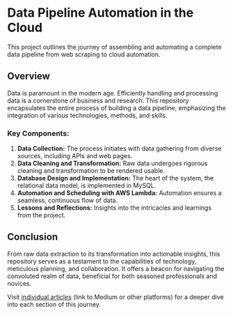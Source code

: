 # Data Pipeline Automation in the Cloud

This project outlines the journey of assembling and automating a complete data pipeline from web scraping to cloud automation.

## Overview

Data is paramount in the modern age. Efficiently handling and processing data is a cornerstone of business and research. This repository encapsulates the entire process of building a data pipeline, emphasizing the integration of various technologies, methods, and skills.

### Key Components:

1. **Data Collection:** The process initiates with data gathering from diverse sources, including APIs and web pages.
2. **Data Cleaning and Transformation:** Raw data undergoes rigorous cleaning and transformation to be rendered usable.
3. **Database Design and Implementation:** The heart of the system, the relational data model, is implemented in MySQL.
4. **Automation and Scheduling with AWS Lambda:** Automation ensures a seamless, continuous flow of data.
5. **Lessons and Reflections:** Insights into the intricacies and learnings from the project.

## Conclusion

From raw data extraction to its transformation into actionable insights, this repository serves as a testament to the capabilities of technology, meticulous planning, and collaboration. It offers a beacon for navigating the convoluted realm of data, beneficial for both seasoned professionals and novices.

Visit [individual articles](#) (link to Medium or other platforms) for a deeper dive into each section of this journey.
